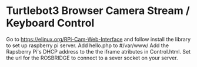 # Turtlebot3 Browser Camera Stream / Keyboard Control
Go to https://elinux.org/RPi-Cam-Web-Interface and follow install the library to set up raspberry pi server. 
Add hello.php to #/var/www/
Add the Rapsberry Pi's DHCP address to the the iframe atributes in Control.html.
Set the url for the ROSBRIDGE to connect to a sever socket on your server. 
